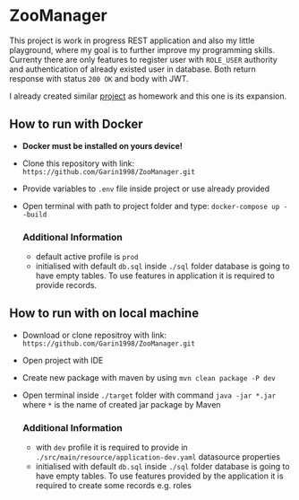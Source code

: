 # ZooManager

This project is work in progress REST application and also my little playground, where my goal is to further improve my programming skills. Currenty there are only features to register user with `ROLE_USER` authority and authentication of already existed user in database. Both return response with status `200 OK` and body with JWT.

I already created similar [project](https://github.com/Garin1998/Zoo_Manager_deprecated) as homework and this one is its expansion.

## How to run with Docker
- **Docker must be installed on yours device!**
- Clone this repository with link: `https://github.com/Garin1998/ZooManager.git`
- Provide variables to `.env` file inside project or use already provided
- Open terminal with path to project folder and type: `docker-compose up --build`

    ### Additional Information
  - default active profile is `prod`
  - initialised with default `db.sql` inside `./sql` folder database is going to have empty tables. To use features in application it is required to provide records. 

## How to run with on local machine
- Download or clone repositroy with link: `https://github.com/Garin1998/ZooManager.git`
- Open project with IDE
- Create new package with maven by using `mvn clean package -P dev`
- Open terminal inside `./target` folder with command `java -jar *.jar` where `*` is the name of created jar package by Maven

    ### Additional Information
  - with `dev` profile it is required to provide in `./src/main/resource/application-dev.yaml` datasource properties
  - initialised with default `db.sql` inside `./sql` folder database is going to have empty tables. To use features provided by the application it is required to create some records e.g. roles 




